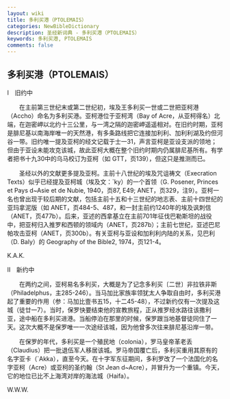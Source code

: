 ```yaml
---
layout: wiki
title: 多利买港（PTOLEMAIS）
categories: NewBibleDictionary
description: 圣经新词典 - 多利买港（PTOLEMAIS）
keywords: 多利买港, PTOLEMAIS
comments: false
---
```


## 多利买港（PTOLEMAIS）

Ⅰ　旧约中

　　在主前第三世纪末或第二世纪初，埃及王多利买一世或二世把亚柯港（Accho）命名为多利买港。亚柯港位于亚柯湾（Bay of Acre，从亚柯得名）北端，在迦密岬以北约十三公里，与一湾之隔的迦密岬遥遥相对。在旧约时期，亚柯是腓尼基以南海岸唯一的天然港，有多条路线把它连接加利利、加利利湖及约但河谷一带。旧约唯一提及亚柯的经文记载于士一31，声言亚柯是亚设支派的领地；但由于亚设未能攻克该城，故此亚柯大概在整个旧约时期内仍属腓尼基所有。有学者把书十九30中的乌马校订为亚柯（如 GTT，页139），但这只是推测而已。

　　圣经以外的文献更多提及亚柯。主前十八世纪的埃及咒诅祷文（Execration Texts）似乎已经提及亚柯城（埃及文：`ky）的一个首领（G. Posener, Princes et Pays d~Asie et de Nubie, 1940，页87, E49; ANET，页329，注9）。亚柯一名也曾出现于较后期的文献，包括主前十五和十三世纪的地志表、主前十四世纪的亚玛拿泥版（如 ANET，页484-5、487，和一封主前约1240年的埃及讽刺信（ANET，页477b）。后来，亚述的西拿基立在主前701年征伐巴勒斯坦的战役中，把亚柯归入推罗和西顿的领域内（ANET，页287b）；主前七世纪，亚述巴尼帕攻击亚柯（ANET，页300b）。有关亚柯与亚设和加利利内陆的关系，见巴利（D. Baly）的 Geography of the Bible2, 1974，页121-4。

K.A.K.

Ⅱ　新约中

　　在两约之间，亚柯易名多利买，大概是为了记念多利买〔二世〕非拉铁非斯（Philadelphus，主285-246）。当马加比家族率领犹太人争取自由时，多利买港起了重要的作用（参：马加比壹书五15，十二45-48），不过新约仅有一次提及这城（徒廿一7）。当时，保罗快要结束他的宣教旅程，正从推罗经水路往该撒利亚，途中船在多利买进港。当船停泊在那里的时候，保罗跟当地基督徒同住了一天。这次大概不是保罗唯一一次途经该城，因为他曾多次往来腓尼基沿岸一带。

　　在保罗的年代，多利买是一个殖民地（colonia），罗马皇帝革老丢（Claudius）把一批退伍军人移居该城。罗马帝国覆亡后，多利买重用其原有的名字亚卡（`Akka），直至今天。在十字军东征期间，多利罗改了一个法国化的名字亚柯（Acre）或亚柯的圣约翰（St Jean d~Acre），并冒升为一个重镇。今天，它的地位已比不上海湾对岸的海法城（Haifa）。

W.W.W.






